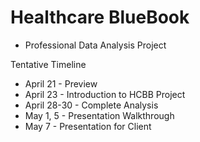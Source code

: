 # Healthcare BlueBook
- Professional Data Analysis Project


Tentative Timeline
- April 21 - Preview
- April 23 - Introduction to HCBB Project
- April 28-30 - Complete Analysis
- May 1, 5 - Presentation Walkthrough
- May 7 - Presentation for Client
